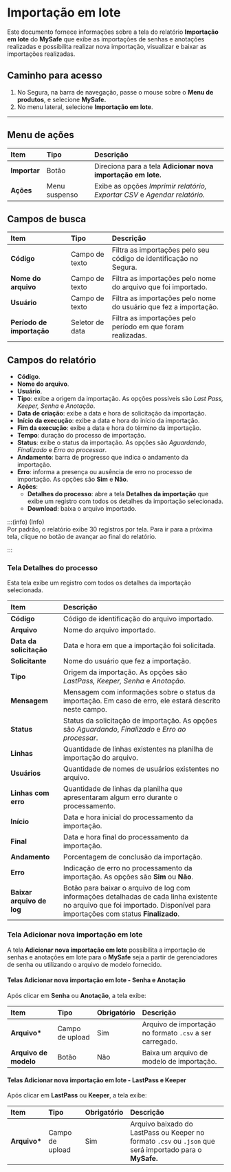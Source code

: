 # Importação em lote

Este documento fornece informações sobre a tela do relatório **Importação em lote** do **MySafe** que exibe as importações de senhas e anotações realizadas e possibilita realizar nova importação, visualizar e baixar as importações realizadas.

## Caminho para acesso

1. No Segura, na barra de navegação, passe o mouse sobre o **Menu de produtos**, e selecione **MySafe.**  
2. No menu lateral, selecione **Importação em lote**.  
   

---

## Menu de ações

| Item | Tipo | Descrição |
| :---- | :---- | :---- |
| **Importar** | Botão | Direciona para a tela **Adicionar nova importação em lote.** |
| **Ações** | Menu suspenso | Exibe as opções *Imprimir relatório, Exportar CSV* e *Agendar relatório.* |


## Campos de busca

| Item | Tipo | Descrição |
| :---- | :---- | :---- |
| **Código** | Campo de texto | Filtra as importações pelo seu código de identificação no Segura. |
| **Nome do arquivo** | Campo de texto | Filtra as importações pelo nome do arquivo que foi importado. |
| **Usuário** | Campo de texto | Filtra as importações pelo nome do usuário que fez a importação. |
| **Período de importação** | Seletor de data | Filtra as importações pelo período em que foram realizadas. |


## Campos do relatório

* **Código**.  
* **Nome do arquivo**.  
* **Usuário**.  
* **Tipo**: exibe a origem da importação. As opções possíveis são *Last Pass, Keeper, Senha* e *Anotação*.  
* **Data de criação**: exibe a data e hora de solicitação da importação.  
* **Início da execução**: exibe a data e hora do início da importação.  
* **Fim da execução**: exibe a data e hora do término da importação.  
* **Tempo**: duração do processo de importação.  
* **Status**: exibe o status da importação. As opções são *Aguardando*, *Finalizado* e *Erro ao processar*.  
* **Andamento**: barra de progresso que indica o andamento da importação.  
* **Erro**: informa a presença ou ausência de erro no processo de importação. As opções são **Sim** e **Não**.  
* **Ações**:  
  * **Detalhes do processo**: abre a tela **Detalhes da importação** que exibe um registro com todos os detalhes da importação selecionada.  
  * **Download**: baixa o arquivo importado.

:::(info) (Info)  
Por padrão, o relatório exibe 30 registros por tela. Para ir para a próxima tela, clique no botão de avançar ao final do relatório.

:::

### Tela Detalhes do processo

Esta tela exibe um registro com todos os detalhes da importação selecionada.

| Item | Descrição |
| :---- | :---- |
| **Código** | Código de identificação do arquivo importado. |
| **Arquivo** | Nome do arquivo importado. |
| **Data da solicitação** | Data e hora em que a importação foi solicitada. |
| **Solicitante** | Nome do usuário que fez a importação. |
| **Tipo** | Origem da importação. As opções são *LastPass, Keeper, Senha* e *Anotação*. |
| **Mensagem** | Mensagem com informações sobre o status da importação. Em caso de erro, ele estará descrito neste campo. |
| **Status** | Status da solicitação de importação. As opções são *Aguardando*, *Finalizado* e *Erro ao processar*. |
| **Linhas** | Quantidade de linhas existentes na planilha de importação do arquivo. |
| **Usuários** | Quantidade de nomes de usuários existentes no arquivo. |
| **Linhas com erro** | Quantidade de linhas da planilha que apresentaram algum erro durante o processamento. |
| **Início** | Data e hora inicial do processamento da importação. |
| **Final** | Data e hora final do processamento da importação. |
| **Andamento** | Porcentagem de conclusão da importação. |
| **Erro** | Indicação de erro no processamento da importação. As opções são **Sim** ou **Não**. |
| **Baixar arquivo de log** | Botão para baixar o arquivo de log com informações detalhadas de cada linha existente no arquivo que foi importado. Disponível para importações com status **Finalizado**. |

### Tela Adicionar nova importação em lote

A tela **Adicionar nova importação em lote** possibilita a importação de senhas e anotações em lote para o **MySafe** seja a partir de gerenciadores de senha ou utilizando o arquivo de modelo fornecido.

#### Telas Adicionar nova importação em lote - Senha e Anotação

Após clicar em **Senha** ou **Anotação**, a tela exibe:

| Item | Tipo | Obrigatório | Descrição |
| :---- | :---- | :---- | :---- |
| **Arquivo\*** | Campo de upload | Sim | Arquivo de importação no formato `.csv` a ser carregado.  |
| **Arquivo de modelo** | Botão | Não | Baixa um arquivo de modelo de importação. |

#### Telas Adicionar nova importação em lote - LastPass e Keeper

Após clicar em **LastPass** ou **Keeper**, a tela exibe:

| Item | Tipo | Obrigatório | Descrição |
| :---- | :---- | :---- | :---- |
| **Arquivo\*** | Campo de upload | Sim | Arquivo baixado do LastPass ou Keeper no formato  `.csv` ou `.json` que será importado para o **MySafe.** |